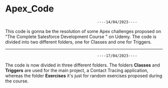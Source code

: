 # Apex_Code
                                             ----14/04/2023----
This code is gonna be the resolution of some Apex challenges proposed on "The Complete Salesforce Development Course " on Udemy.
The code is divided into two different folders, one for Classes and one for Triggers.

-----------------------------------------------------------------------------------------------------------------------------------------------------------                                                           
                                             ----17/04/2023----
The code is now divided in three different folders. The folders **Classes** and **Triggers** are used for the main project, a Contact Tracing application, whereas the folder **Exercises** it's just for random exercises proposed during the course.
